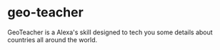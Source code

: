 # geo-teacher
GeoTeacher is a Alexa's skill designed to tech you some details about countries all around the world.
